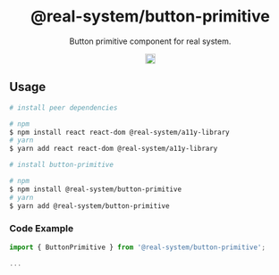 <h1 align="center">@real-system/button-primitive</h1>
<p align="center">Button primitive component for real system.</p>
<p align="center">
<a href="https://www.npmjs.com/package/@real-system/button-primitive"><img src="https://badgen.net/npm/v/@real-system/button-primitive?label=&icon=npm&color=blue" alt="npm version" height="18"/></a>
</p>

## Usage

```bash
# install peer dependencies

# npm
$ npm install react react-dom @real-system/a11y-library
# yarn
$ yarn add react react-dom @real-system/a11y-library

# install button-primitive

# npm
$ npm install @real-system/button-primitive
# yarn
$ yarn add @real-system/button-primitive
```

### Code Example

```typescript
import { ButtonPrimitive } from '@real-system/button-primitive';

...

```
